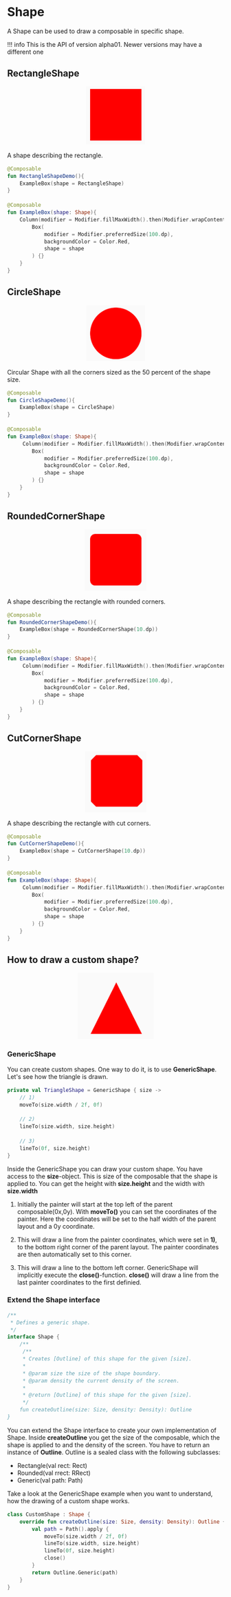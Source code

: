 # Shape
A Shape can be used to draw a composable in specific shape.

!!! info
    This is the API of version alpha01. Newer versions may have a different one
    
## RectangleShape

<p align="center">
  <img src ="../../images/foundation/shape/rectangleshape.png"  />
</p>

A shape describing the rectangle.

```kotlin
@Composable
fun RectangleShapeDemo(){
    ExampleBox(shape = RectangleShape)
}

@Composable
fun ExampleBox(shape: Shape){
    Column(modifier = Modifier.fillMaxWidth().then(Modifier.wrapContentSize(Alignment.Center))) {
        Box(
            modifier = Modifier.preferredSize(100.dp),
            backgroundColor = Color.Red,
            shape = shape
        ) {}
    }
}
```

## CircleShape

<p align="center">
  <img src ="../../images/foundation/shape/circleshape.png"  />
</p>

Circular Shape with all the corners sized as the 50 percent of the shape size.

```kotlin
@Composable
fun CircleShapeDemo(){
    ExampleBox(shape = CircleShape)
}

@Composable
fun ExampleBox(shape: Shape){
     Column(modifier = Modifier.fillMaxWidth().then(Modifier.wrapContentSize(Alignment.Center))) {
        Box(
            modifier = Modifier.preferredSize(100.dp),
            backgroundColor = Color.Red,
            shape = shape
        ) {}
    }
}
```

## RoundedCornerShape

<p align="center">
  <img src ="../../images/foundation/shape/roundedcornershape.png"  />
</p>

A shape describing the rectangle with rounded corners.

```kotlin
@Composable
fun RoundedCornerShapeDemo(){
    ExampleBox(shape = RoundedCornerShape(10.dp))
}

@Composable
fun ExampleBox(shape: Shape){
     Column(modifier = Modifier.fillMaxWidth().then(Modifier.wrapContentSize(Alignment.Center))) {
        Box(
            modifier = Modifier.preferredSize(100.dp),
            backgroundColor = Color.Red,
            shape = shape
        ) {}
    }
}
```

## CutCornerShape
<p align="center">
  <img src ="../../images/foundation/shape/cutcornershape.png"  />
</p>

A shape describing the rectangle with cut corners.

```kotlin
@Composable
fun CutCornerShapeDemo(){
    ExampleBox(shape = CutCornerShape(10.dp))
}

@Composable
fun ExampleBox(shape: Shape){
     Column(modifier = Modifier.fillMaxWidth().then(Modifier.wrapContentSize(Alignment.Center))) {
        Box(
            modifier = Modifier.preferredSize(100.dp),
            backgroundColor = Color.Red,
            shape = shape
        ) {}
    }
}
```

## How to draw a custom shape?

<p align="center">
  <img src ="../../images/foundation/shape/triangleshape.png"  />
</p>

### GenericShape

You can create custom shapes. One way to do it, is to use **GenericShape**.  Let's see how the triangle is drawn.


```kotlin
private val TriangleShape = GenericShape { size ->
    // 1)
    moveTo(size.width / 2f, 0f)

    // 2)
    lineTo(size.width, size.height)

    // 3)
    lineTo(0f, size.height)
}
```

Inside the GenericShape you can draw your custom shape.
You have access to the **size**-object. This is size of the composable that the shape is applied to. 
You can get the height with **size.height** and the width with **size.width**


1) Initially the painter will start at the top left of the parent composable(0x,0y). 
With **moveTo()** you can set the coordinates of the painter. Here the coordinates will be set to the half width of the parent layout 
and a 0y coordinate.

2) This will draw a line from the painter coordinates, which were set in **1)**, to the bottom right corner of the parent layout. 
The painter coordinates are then automatically set to this corner.

3) This will draw a line to the bottom left corner. GenericShape will implicitly execute the **close()**-function. **close()** will draw a line from the last painter coordinates to the first definied.
 
### Extend the Shape interface 

```kotlin
/**
 * Defines a generic shape.
 */
interface Shape {
    /**
     /**
     * Creates [Outline] of this shape for the given [size].
     *
     * @param size the size of the shape boundary.
     * @param density the current density of the screen.
     *
     * @return [Outline] of this shape for the given [size].
     */
    fun createOutline(size: Size, density: Density): Outline
}
```
You can extend the Shape interface to create your own implementation of Shape. Inside **createOutline** you get the size of the composable, which the shape is applied to and the density of the screen.
You have to return an instance of **Outline**. Outline is a sealed class with the following subclasses:

* Rectangle(val rect: Rect)
* Rounded(val rrect: RRect)
* Generic(val path: Path)

Take a look at the GenericShape example when you want to understand, how the drawing of a custom shape works.

```kotlin
class CustomShape : Shape {
    override fun createOutline(size: Size, density: Density): Outline {
        val path = Path().apply {
            moveTo(size.width / 2f, 0f)
            lineTo(size.width, size.height)
            lineTo(0f, size.height)
            close()
        }
        return Outline.Generic(path)
    }
}

```